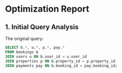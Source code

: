 # Optimization Report

## 1. Initial Query Analysis

The original query:

```sql
SELECT b.*, u.*, p.*, pay.*
FROM bookings b
JOIN users u ON b.user_id = u.user_id
JOIN properties p ON b.property_id = p.property_id
JOIN payments pay ON b.booking_id = pay.booking_id;
